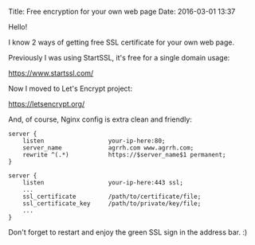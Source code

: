 Title: Free encryption for your own web page
Date: 2016-03-01 13:37

Hello!

I know 2 ways of getting free SSL certificate for your own web page.

Previously I was using StartSSL, it's free for a single domain usage:

<https://www.startssl.com/>

Now I moved to Let's Encrypt project:

<https://letsencrypt.org/>

And, of course, Nginx config is extra clean and friendly:

    server {
        listen                  your-ip-here:80;
        server_name             agrrh.com www.agrrh.com;
        rewrite ^(.*)           https://$server_name$1 permanent;
    }

    server {
        listen                  your-ip-here:443 ssl;
        ...
        ssl_certificate         /path/to/certificate/file;
        ssl_certificate_key     /path/to/private/key/file;
        ...
    }

Don't forget to restart and enjoy the green SSL sign in the address bar. :)
